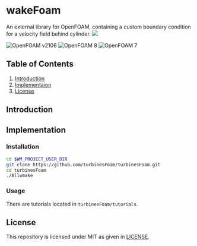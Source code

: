# wakeFoam

<p align="left">
    An external library for OpenFOAM, containing a custom boundary condition for a velocity field behind cylinder.
<img src="https://img.shields.io/github/license/prabhuomkar/pytorch-cpp">
</p>

![OpenFOAM v2106](https://img.shields.io/badge/OpenFOAM-v2106-brightgreen.svg)
![OpenFOAM 8](https://img.shields.io/badge/OpenFOAM-8-brightgreen.svg)
![OpenFOAM 7](https://img.shields.io/badge/OpenFOAM-7-brightgreen.svg)

## Table of Contents

1. [Introduction](#introduction)
2. [Implementaion](#implementation)
3. [License](#license)

## Introduction

## Implementation

### Installation
```bash
cd $WM_PROJECT_USER_DIR
git clone https://github.com/turbinesFoam/turbinesFoam.git
cd turbinesFoam
./Allwmake
```

### Usage
There are tutorials located in `turbinesFoam/tutorials`.

## License
This repository is licensed under MIT as given in [LICENSE](LICENSE).
